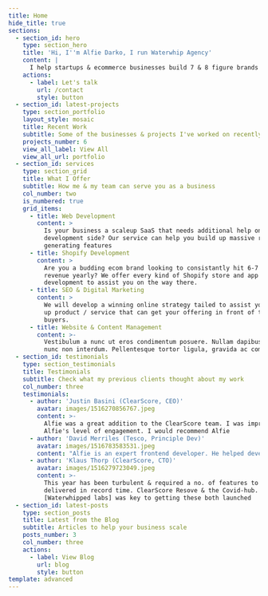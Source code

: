 ```yaml
---
title: Home
hide_title: true
sections:
  - section_id: hero
    type: section_hero
    title: 'Hi, I''m Alfie Darko, I run Waterwhip Agency'
    content: |
      I help startups & ecommerce businesses build 7 & 8 figure brands
    actions:
      - label: Let's talk
        url: /contact
        style: button
  - section_id: latest-projects
    type: section_portfolio
    layout_style: mosaic
    title: Recent Work
    subtitle: Some of the businesses & projects I've worked on recently
    projects_number: 6
    view_all_label: View All
    view_all_url: portfolio
  - section_id: services
    type: section_grid
    title: What I Offer
    subtitle: How me & my team can serve you as a business
    col_number: two
    is_numbered: true
    grid_items:
      - title: Web Development
        content: >
          Is your business a scaleup SaaS that needs additional help on the
          development side? Our service can help you build up massive revenue
          generating features
      - title: Shopify Development
        content: >
          Are you a budding ecom brand looking to consistantly hit 6-7 figure
          revenue yearly? We offer every kind of Shopify store and app
          development to assist you on the way there.
      - title: SEO & Digital Marketing
        content: >
          We will develop a winning online strategy tailed to assist your scale
          up product / service that can get your offering in front of the right
          buyers.
      - title: Website & Content Management
        content: >-
          Vestibulum a nunc ut eros condimentum posuere. Nullam dapibus quis
          nunc non interdum. Pellentesque tortor ligula, gravida ac commodo eu.
  - section_id: testimonials
    type: section_testimonials
    title: Testimonials
    subtitle: Check what my previous clients thought about my work
    col_number: three
    testimonials:
      - author: 'Justin Basini (ClearScore, CEO)'
        avatar: images/1516270856767.jpeg
        content: >-
          Alfie was a great addition to the ClearScore team. I was impressed by
          Alfie's level of engagement. I would recommend Alfie
      - author: 'David Merriles (Tesco, Principle Dev)'
        avatar: images/1516783583531.jpeg
        content: "Alfie is an expert frontend developer. He helped develop and maintain the Tesco Grocery website, always coaxing the best from us.\_I recommend Alfie to any prospective client."
      - author: 'Klaus Thorp (ClearScore, CTO)'
        avatar: images/1516279723049.jpeg
        content: >-
          This year has been turbulent & required a no. of features to be
          delivered in record time. ClearScore Resove & the Covid-hub. Alfie
          [Waterwhipped labs] was key to getting these both launched
  - section_id: latest-posts
    type: section_posts
    title: Latest from the Blog
    subtitle: Articles to help your business scale
    posts_number: 3
    col_number: three
    actions:
      - label: View Blog
        url: blog
        style: button
template: advanced
---
```

